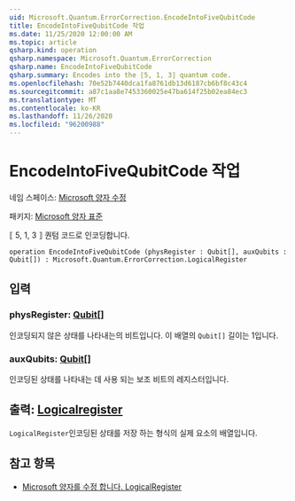 ```yaml
---
uid: Microsoft.Quantum.ErrorCorrection.EncodeIntoFiveQubitCode
title: EncodeIntoFiveQubitCode 작업
ms.date: 11/25/2020 12:00:00 AM
ms.topic: article
qsharp.kind: operation
qsharp.namespace: Microsoft.Quantum.ErrorCorrection
qsharp.name: EncodeIntoFiveQubitCode
qsharp.summary: Encodes into the ⟦5, 1, 3⟧ quantum code.
ms.openlocfilehash: 70e52b7440dca1fa8761db13d6187cb6bf8c43c4
ms.sourcegitcommit: a87c1aa8e7453360025e47ba614f25b02ea84ec3
ms.translationtype: MT
ms.contentlocale: ko-KR
ms.lasthandoff: 11/26/2020
ms.locfileid: "96200988"
---
```

# <a name="encodeintofivequbitcode-operation"></a>EncodeIntoFiveQubitCode 작업

네임 스페이스: [Microsoft 양자 수정](xref:Microsoft.Quantum.ErrorCorrection)

패키지: [Microsoft 양자 표준](https://nuget.org/packages/Microsoft.Quantum.Standard)


⟦ 5, 1, 3 ⟧ 퀀텀 코드로 인코딩합니다.

```qsharp
operation EncodeIntoFiveQubitCode (physRegister : Qubit[], auxQubits : Qubit[]) : Microsoft.Quantum.ErrorCorrection.LogicalRegister
```


## <a name="input"></a>입력

### <a name="physregister--qubit"></a>physRegister: [Qubit](xref:microsoft.quantum.lang-ref.qubit)[]

인코딩되지 않은 상태를 나타내는의 비트입니다. 이 배열의 `Qubit[]` 길이는 1입니다.


### <a name="auxqubits--qubit"></a>auxQubits: [Qubit](xref:microsoft.quantum.lang-ref.qubit)[]

인코딩된 상태를 나타내는 데 사용 되는 보조 비트의 레지스터입니다.



## <a name="output--logicalregister"></a>출력: [Logicalregister](xref:Microsoft.Quantum.ErrorCorrection.LogicalRegister)

`LogicalRegister`인코딩된 상태를 저장 하는 형식의 실제 요소의 배열입니다.

## <a name="see-also"></a>참고 항목

- [Microsoft 양자를 수정 합니다. LogicalRegister](xref:Microsoft.Quantum.ErrorCorrection.LogicalRegister)